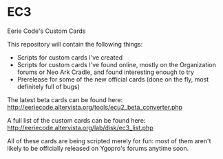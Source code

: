 # EC3
Eerie Code's Custom Cards

This repository will contain the following things:
- Scripts for custom cards I've created
- Scripts for custom cards I've found online, mostly on the Organization forums or Neo Ark Cradle, and found interesting enough to try
- Prerelease for some of the new official cards (done on the fly, most definitely full of bugs)

The latest beta cards can be found here:
http://eeriecode.altervista.org/tools/ecu2_beta_converter.php

A full list of the custom cards can be found here:
http://eeriecode.altervista.org/lab/disk/ec3_list.php

All of these cards are being scripted merely for fun: most of them aren't likely to be officially released on Ygopro's forums anytime soon.